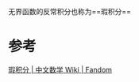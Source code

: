 
无界函数的反常积分也称为==瑕积分==

# 参考
[瑕积分 | 中文数学 Wiki | Fandom](https://math.fandom.com/zh/wiki/%E7%91%95%E7%A7%AF%E5%88%86?variant=zh)
